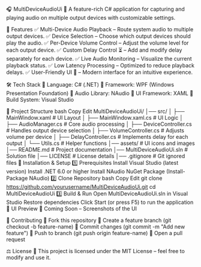🎧 MultiDeviceAudioUi 🎵
A feature-rich C# application for capturing and playing audio on multiple output devices with customizable settings.

📌 Features
✅ Multi-Device Audio Playback – Route system audio to multiple output devices.
✅ Device Selection – Choose which output devices should play the audio.
✅ Per-Device Volume Control – Adjust the volume level for each output device.
✅ Custom Delay Control ⏳ – Add and modify delay separately for each device.
✅ Live Audio Monitoring – Visualize the current playback status.
✅ Low Latency Processing – Optimized to reduce playback delays.
✅ User-Friendly UI 🎨 – Modern interface for an intuitive experience.

🛠️ Tech Stack
🔹 Language: C# (.NET)
🔹 Framework: WPF (Windows Presentation Foundation)
🔹 Audio Library: NAudio
🔹 UI Framework: XAML
🔹 Build System: Visual Studio

📂 Project Structure
bash
Copy
Edit
MultiDeviceAudioUi/
│── src/
│   ├── MainWindow.xaml        # UI Layout
│   ├── MainWindow.xaml.cs     # UI Logic
│   ├── AudioManager.cs        # Core audio processing
│   ├── DeviceController.cs    # Handles output device selection
│   ├── VolumeController.cs    # Adjusts volume per device
│   ├── DelayController.cs     # Implements delay for each output
│   └── Utils.cs               # Helper functions
│── assets/                    # UI icons and images
│── README.md                  # Project documentation
│── MultiDeviceAudioUi.sln      # Solution file
│── LICENSE                    # License details
│── .gitignore                  # Git ignored files
🚀 Installation & Setup
1️⃣ Prerequisites
Install Visual Studio (latest version)
Install .NET 6.0 or higher
Install NAudio NuGet Package (Install-Package NAudio)
2️⃣ Clone Repository
bash
Copy
Edit
git clone https://github.com/yourusername/MultiDeviceAudioUi.git
cd MultiDeviceAudioUi
3️⃣ Build & Run
Open MultiDeviceAudioUi.sln in Visual Studio
Restore dependencies
Click Start (or press F5) to run the application
🎨 UI Preview
🚧 Coming Soon – Screenshots of the UI

🤝 Contributing
🔹 Fork this repository
🔹 Create a feature branch (git checkout -b feature-name)
🔹 Commit changes (git commit -m "Add new feature")
🔹 Push to branch (git push origin feature-name)
🔹 Open a pull request

⚖️ License
📜 This project is licensed under the MIT License – feel free to modify and use it.
